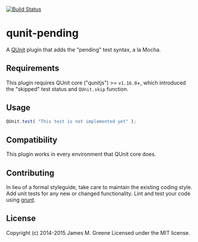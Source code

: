 [![Build Status](https://travis-ci.org/JamesMGreene/qunit-pending.png?branch=master)](https://travis-ci.org/JamesMGreene/qunit-pending)

# qunit-pending

A [QUnit](http://qunitjs.com/) plugin that adds the "pending" test syntax, a la Mocha.


## Requirements

This plugin requires QUnit core ("qunitjs") >= `v1.16.0`+, which introduced the "skipped" test status and `QUnit.skip` function.


## Usage

```js
QUnit.test( "This test is not implemented yet" );
```


## Compatibility

This plugin works in every environment that QUnit core does.


## Contributing

In lieu of a formal styleguide, take care to maintain the existing coding style. Add unit tests for any new or changed functionality. Lint and test your code using [grunt](http://gruntjs.com/).


## License

Copyright (c) 2014-2015 James M. Greene
Licensed under the MIT license.
